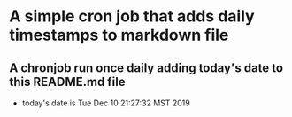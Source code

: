 A simple cron job that adds daily timestamps to markdown file
============================================================
## A chronjob run once daily adding today's date to this README.md file
* today's date is Tue Dec 10 21:27:32 MST 2019
